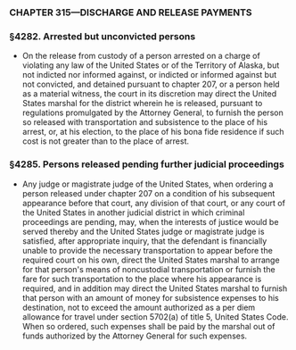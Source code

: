 ### **CHAPTER 315—DISCHARGE AND RELEASE PAYMENTS**

### §4282. Arrested but unconvicted persons
* On the release from custody of a person arrested on a charge of violating any law of the United States or of the Territory of Alaska, but not indicted nor informed against, or indicted or informed against but not convicted, and detained pursuant to chapter 207, or a person held as a material witness, the court in its discretion may direct the United States marshal for the district wherein he is released, pursuant to regulations promulgated by the Attorney General, to furnish the person so released with transportation and subsistence to the place of his arrest, or, at his election, to the place of his bona fide residence if such cost is not greater than to the place of arrest.

### §4285. Persons released pending further judicial proceedings
* Any judge or magistrate judge of the United States, when ordering a person released under chapter 207 on a condition of his subsequent appearance before that court, any division of that court, or any court of the United States in another judicial district in which criminal proceedings are pending, may, when the interests of justice would be served thereby and the United States judge or magistrate judge is satisfied, after appropriate inquiry, that the defendant is financially unable to provide the necessary transportation to appear before the required court on his own, direct the United States marshal to arrange for that person's means of noncustodial transportation or furnish the fare for such transportation to the place where his appearance is required, and in addition may direct the United States marshal to furnish that person with an amount of money for subsistence expenses to his destination, not to exceed the amount authorized as a per diem allowance for travel under section 5702(a) of title 5, United States Code. When so ordered, such expenses shall be paid by the marshal out of funds authorized by the Attorney General for such expenses.